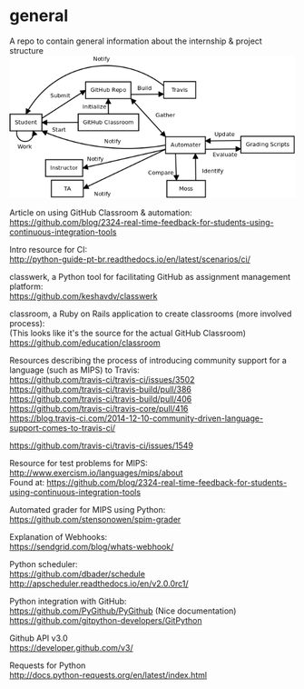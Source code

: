 # general
A repo to contain general information about the internship &amp; project structure  
![workflow](workflow.png)  


Article on using GitHub Classroom & automation:  
https://github.com/blog/2324-real-time-feedback-for-students-using-continuous-integration-tools  

Intro resource for CI:  
http://python-guide-pt-br.readthedocs.io/en/latest/scenarios/ci/  

classwerk, a Python tool for facilitating GitHub as assignment management platform:  
https://github.com/keshavdv/classwerk  

classroom, a Ruby on Rails application to create classrooms (more involved process):  
(This looks like it's the source for the actual GitHub Classroom)  
https://github.com/education/classroom  

Resources describing the process of introducing community support for a language (such as MIPS) to Travis:  
https://github.com/travis-ci/travis-ci/issues/3502  
https://github.com/travis-ci/travis-build/pull/386  
https://github.com/travis-ci/travis-build/pull/406  
https://github.com/travis-ci/travis-core/pull/416  
https://blog.travis-ci.com/2014-12-10-community-driven-language-support-comes-to-travis-ci/  

https://github.com/travis-ci/travis-ci/issues/1549  

Resource for test problems for MIPS:  
http://www.exercism.io/languages/mips/about  
Found at: https://github.com/blog/2324-real-time-feedback-for-students-using-continuous-integration-tools  

Automated grader for MIPS using Python:  
https://github.com/stensonowen/spim-grader  

Explanation of Webhooks:  
https://sendgrid.com/blog/whats-webhook/  

Python scheduler:  
https://github.com/dbader/schedule  
http://apscheduler.readthedocs.io/en/v2.0.0rc1/  

Python integration with GitHub:  
https://github.com/PyGithub/PyGithub  (Nice documentation)  
https://github.com/gitpython-developers/GitPython  

Github API v3.0  
https://developer.github.com/v3/  

Requests for Python  
http://docs.python-requests.org/en/latest/index.html  

